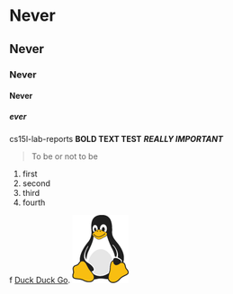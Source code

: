 # Never
## Never
### Never
#### Never
##### ever
cs15l-lab-reports
**BOLD TEXT TEST**
***REALLY IMPORTANT***
>To be or not to be
1. first
2. second
3. third
4. fourth
  <html>
      <head>
      </head>
   </html>

f
[Duck Duck Go](https://duckduckgo.com).
![Tux, the Linux mascot](/tux.png)
